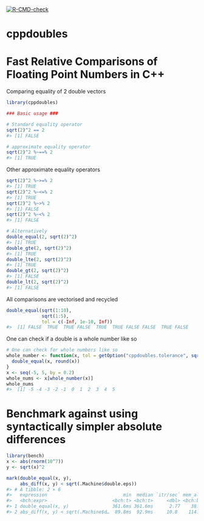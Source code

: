 
<!-- badges: start -->

[![R-CMD-check](https://github.com/NicChr/cppdoubles/actions/workflows/R-CMD-check.yaml/badge.svg)](https://github.com/NicChr/cppdoubles/actions/workflows/R-CMD-check.yaml)
<!-- badges: end -->

# cppdoubles

# **Fast Relative Comparisons of Floating Point Numbers in C++**

Comparing equality of 2 double vectors

``` r
library(cppdoubles)

### Basic usage ###

# Standard equality operator
sqrt(2)^2 == 2
#> [1] FALSE

# approximate equality operator
sqrt(2)^2 %~==% 2
#> [1] TRUE
```

Other approximate equality operators

``` r
sqrt(2)^2 %~>=% 2
#> [1] TRUE
sqrt(2)^2 %~<=% 2
#> [1] TRUE
sqrt(2)^2 %~>% 2
#> [1] FALSE
sqrt(2)^2 %~<% 2
#> [1] FALSE

# Alternatively
double_equal(2, sqrt(2)^2)
#> [1] TRUE
double_gte(2, sqrt(2)^2)
#> [1] TRUE
double_lte(2, sqrt(2)^2)
#> [1] TRUE
double_gt(2, sqrt(2)^2)
#> [1] FALSE
double_lt(2, sqrt(2)^2)
#> [1] FALSE
```

All comparisons are vectorised and recycled

``` r
double_equal(sqrt(1:10),
             sqrt(1:5),
             tol = c(-Inf, 1e-10, Inf))
#>  [1] FALSE  TRUE  TRUE FALSE  TRUE  TRUE FALSE FALSE  TRUE FALSE
```

One can check if a double is a whole number like so

``` r
# One can check for whole numbers like so
whole_number <- function(x, tol = getOption("cppdoubles.tolerance", sqrt(.Machine$double.eps))){
  double_equal(x, round(x))
}
x <- seq(-5, 5, by = 0.2)
whole_nums <- x[whole_number(x)]
whole_nums
#>  [1] -5 -4 -3 -2 -1  0  1  2  3  4  5
```

# Benchmark against using syntactically simpler absolute differences

``` r
library(bench)
x <- abs(rnorm(10^7))
y <- sqrt(x)^2

mark(double_equal(x, y),
     abs_diff(x, y) < sqrt(.Machine$double.eps))
#> # A tibble: 2 × 6
#>   expression                            min  median `itr/sec` mem_alloc `gc/sec`
#>   <bch:expr>                        <bch:t> <bch:t>     <dbl> <bch:byt>    <dbl>
#> 1 double_equal(x, y)                361.6ms 361.6ms      2.77    38.1MB     2.77
#> 2 abs_diff(x, y) < sqrt(.Machine$d…  89.8ms  92.9ms     10.8    114.4MB    16.1
```
